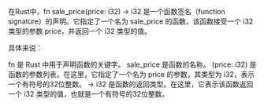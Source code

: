 在Rust中，fn sale_price(price: i32) -> i32 是一个函数签名（function signature）的声明。它指定了一个名为 sale_price 的函数，该函数接受一个 i32 类型的参数 price，并返回一个 i32 类型的值。

具体来说：

fn 是 Rust 中用于声明函数的关键字。
sale_price 是函数的名称。
(price: i32) 是函数的参数列表。在这里，它指定了一个名为 price 的参数，其类型为 i32，表示一个有符号的32位整数。
-> i32 是函数的返回类型。在这里，它表示该函数返回一个 i32 类型的值，也就是一个有符号的32位整数。
